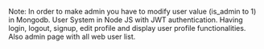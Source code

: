 Note: In order to make admin you have to modify user value (is_admin to 1) in Mongodb. User System in Node JS with JWT authentication. Having login, logout, signup, edit profile and display user profile functionalities. Also admin page with all web user list.
